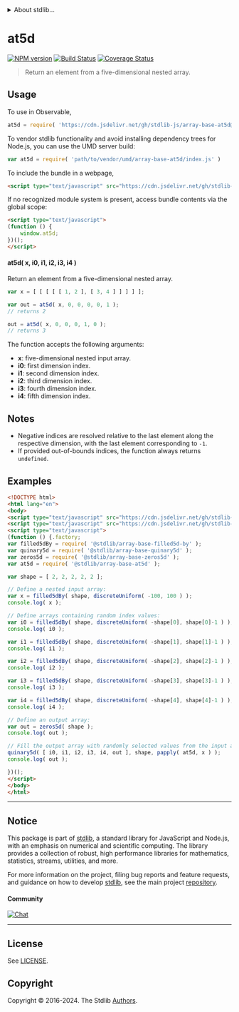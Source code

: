 <!--

@license Apache-2.0

Copyright (c) 2024 The Stdlib Authors.

Licensed under the Apache License, Version 2.0 (the "License");
you may not use this file except in compliance with the License.
You may obtain a copy of the License at

   http://www.apache.org/licenses/LICENSE-2.0

Unless required by applicable law or agreed to in writing, software
distributed under the License is distributed on an "AS IS" BASIS,
WITHOUT WARRANTIES OR CONDITIONS OF ANY KIND, either express or implied.
See the License for the specific language governing permissions and
limitations under the License.

-->


<details>
  <summary>
    About stdlib...
  </summary>
  <p>We believe in a future in which the web is a preferred environment for numerical computation. To help realize this future, we've built stdlib. stdlib is a standard library, with an emphasis on numerical and scientific computation, written in JavaScript (and C) for execution in browsers and in Node.js.</p>
  <p>The library is fully decomposable, being architected in such a way that you can swap out and mix and match APIs and functionality to cater to your exact preferences and use cases.</p>
  <p>When you use stdlib, you can be absolutely certain that you are using the most thorough, rigorous, well-written, studied, documented, tested, measured, and high-quality code out there.</p>
  <p>To join us in bringing numerical computing to the web, get started by checking us out on <a href="https://github.com/stdlib-js/stdlib">GitHub</a>, and please consider <a href="https://opencollective.com/stdlib">financially supporting stdlib</a>. We greatly appreciate your continued support!</p>
</details>

# at5d

[![NPM version][npm-image]][npm-url] [![Build Status][test-image]][test-url] [![Coverage Status][coverage-image]][coverage-url] <!-- [![dependencies][dependencies-image]][dependencies-url] -->

> Return an element from a five-dimensional nested array.

<!-- Section to include introductory text. Make sure to keep an empty line after the intro `section` element and another before the `/section` close. -->

<section class="intro">

</section>

<!-- /.intro -->

<!-- Package usage documentation. -->



<section class="usage">

## Usage

To use in Observable,

```javascript
at5d = require( 'https://cdn.jsdelivr.net/gh/stdlib-js/array-base-at5d@v0.2.0-umd/browser.js' )
```

To vendor stdlib functionality and avoid installing dependency trees for Node.js, you can use the UMD server build:

```javascript
var at5d = require( 'path/to/vendor/umd/array-base-at5d/index.js' )
```

To include the bundle in a webpage,

```html
<script type="text/javascript" src="https://cdn.jsdelivr.net/gh/stdlib-js/array-base-at5d@v0.2.0-umd/browser.js"></script>
```

If no recognized module system is present, access bundle contents via the global scope:

```html
<script type="text/javascript">
(function () {
    window.at5d;
})();
</script>
```

#### at5d( x, i0, i1, i2, i3, i4 )

Return an element from a five-dimensional nested array.

```javascript
var x = [ [ [ [ [ 1, 2 ], [ 3, 4 ] ] ] ] ];

var out = at5d( x, 0, 0, 0, 0, 1 );
// returns 2

out = at5d( x, 0, 0, 0, 1, 0 );
// returns 3
```

The function accepts the following arguments:

-   **x**: five-dimensional nested input array.
-   **i0**: first dimension index.
-   **i1**: second dimension index.
-   **i2**: third dimension index.
-   **i3**: fourth dimension index.
-   **i4**: fifth dimension index.

</section>

<!-- /.usage -->

<!-- Package usage notes. Make sure to keep an empty line after the `section` element and another before the `/section` close. -->

<section class="notes">

## Notes

-   Negative indices are resolved relative to the last element along the respective dimension, with the last element corresponding to `-1`.
-   If provided out-of-bounds indices, the function always returns `undefined`.

</section>

<!-- /.notes -->

<!-- Package usage examples. -->

<section class="examples">

## Examples

<!-- eslint no-undef: "error" -->

```html
<!DOCTYPE html>
<html lang="en">
<body>
<script type="text/javascript" src="https://cdn.jsdelivr.net/gh/stdlib-js/utils-papply@umd/browser.js"></script>
<script type="text/javascript" src="https://cdn.jsdelivr.net/gh/stdlib-js/random-base-discrete-uniform@umd/browser.js"></script>
<script type="text/javascript">
(function () {.factory;
var filled5dBy = require( '@stdlib/array-base-filled5d-by' );
var quinary5d = require( '@stdlib/array-base-quinary5d' );
var zeros5d = require( '@stdlib/array-base-zeros5d' );
var at5d = require( '@stdlib/array-base-at5d' );

var shape = [ 2, 2, 2, 2, 2 ];

// Define a nested input array:
var x = filled5dBy( shape, discreteUniform( -100, 100 ) );
console.log( x );

// Define arrays containing random index values:
var i0 = filled5dBy( shape, discreteUniform( -shape[0], shape[0]-1 ) );
console.log( i0 );

var i1 = filled5dBy( shape, discreteUniform( -shape[1], shape[1]-1 ) );
console.log( i1 );

var i2 = filled5dBy( shape, discreteUniform( -shape[2], shape[2]-1 ) );
console.log( i2 );

var i3 = filled5dBy( shape, discreteUniform( -shape[3], shape[3]-1 ) );
console.log( i3 );

var i4 = filled5dBy( shape, discreteUniform( -shape[4], shape[4]-1 ) );
console.log( i4 );

// Define an output array:
var out = zeros5d( shape );
console.log( out );

// Fill the output array with randomly selected values from the input array:
quinary5d( [ i0, i1, i2, i3, i4, out ], shape, papply( at5d, x ) );
console.log( out );

})();
</script>
</body>
</html>
```

</section>

<!-- /.examples -->

<!-- Section to include cited references. If references are included, add a horizontal rule *before* the section. Make sure to keep an empty line after the `section` element and another before the `/section` close. -->

<section class="references">

</section>

<!-- /.references -->

<!-- Section for related `stdlib` packages. Do not manually edit this section, as it is automatically populated. -->

<section class="related">

</section>

<!-- /.related -->

<!-- Section for all links. Make sure to keep an empty line after the `section` element and another before the `/section` close. -->


<section class="main-repo" >

* * *

## Notice

This package is part of [stdlib][stdlib], a standard library for JavaScript and Node.js, with an emphasis on numerical and scientific computing. The library provides a collection of robust, high performance libraries for mathematics, statistics, streams, utilities, and more.

For more information on the project, filing bug reports and feature requests, and guidance on how to develop [stdlib][stdlib], see the main project [repository][stdlib].

#### Community

[![Chat][chat-image]][chat-url]

---

## License

See [LICENSE][stdlib-license].


## Copyright

Copyright &copy; 2016-2024. The Stdlib [Authors][stdlib-authors].

</section>

<!-- /.stdlib -->

<!-- Section for all links. Make sure to keep an empty line after the `section` element and another before the `/section` close. -->

<section class="links">

[npm-image]: http://img.shields.io/npm/v/@stdlib/array-base-at5d.svg
[npm-url]: https://npmjs.org/package/@stdlib/array-base-at5d

[test-image]: https://github.com/stdlib-js/array-base-at5d/actions/workflows/test.yml/badge.svg?branch=v0.2.0
[test-url]: https://github.com/stdlib-js/array-base-at5d/actions/workflows/test.yml?query=branch:v0.2.0

[coverage-image]: https://img.shields.io/codecov/c/github/stdlib-js/array-base-at5d/main.svg
[coverage-url]: https://codecov.io/github/stdlib-js/array-base-at5d?branch=main

<!--

[dependencies-image]: https://img.shields.io/david/stdlib-js/array-base-at5d.svg
[dependencies-url]: https://david-dm.org/stdlib-js/array-base-at5d/main

-->

[chat-image]: https://img.shields.io/gitter/room/stdlib-js/stdlib.svg
[chat-url]: https://app.gitter.im/#/room/#stdlib-js_stdlib:gitter.im

[stdlib]: https://github.com/stdlib-js/stdlib

[stdlib-authors]: https://github.com/stdlib-js/stdlib/graphs/contributors

[umd]: https://github.com/umdjs/umd
[es-module]: https://developer.mozilla.org/en-US/docs/Web/JavaScript/Guide/Modules

[deno-url]: https://github.com/stdlib-js/array-base-at5d/tree/deno
[deno-readme]: https://github.com/stdlib-js/array-base-at5d/blob/deno/README.md
[umd-url]: https://github.com/stdlib-js/array-base-at5d/tree/umd
[umd-readme]: https://github.com/stdlib-js/array-base-at5d/blob/umd/README.md
[esm-url]: https://github.com/stdlib-js/array-base-at5d/tree/esm
[esm-readme]: https://github.com/stdlib-js/array-base-at5d/blob/esm/README.md
[branches-url]: https://github.com/stdlib-js/array-base-at5d/blob/main/branches.md

[stdlib-license]: https://raw.githubusercontent.com/stdlib-js/array-base-at5d/main/LICENSE

</section>

<!-- /.links -->
